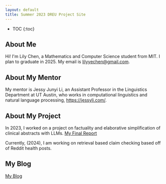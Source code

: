 ```yaml
---
layout: default
title: Summer 2023 DREU Project Site
---
```


* TOC
{:toc}

## About Me

Hi! I'm Lily Chen, a Mathematics and Computer Science student from MIT. I plan to graduate in 2025. My email is lilyyechen@gmail.com.
## About My Mentor

My mentor is Jessy Junyi Li, an Assistant Professor in the Linguistics Department at UT Austin, who works in computational linguistics and natural language processing, https://jessyli.com/. 

## About My Project

In 2023, I worked on a project on factuality and elaborative simplification of clinical abstracts with LLMs. 
[My Final Report](files/finalreport.pdf)

Currently, (2024), I am working on retrieval based claim checking based off of Reddit health posts.

## My Blog

[My Blog](blog.html)
